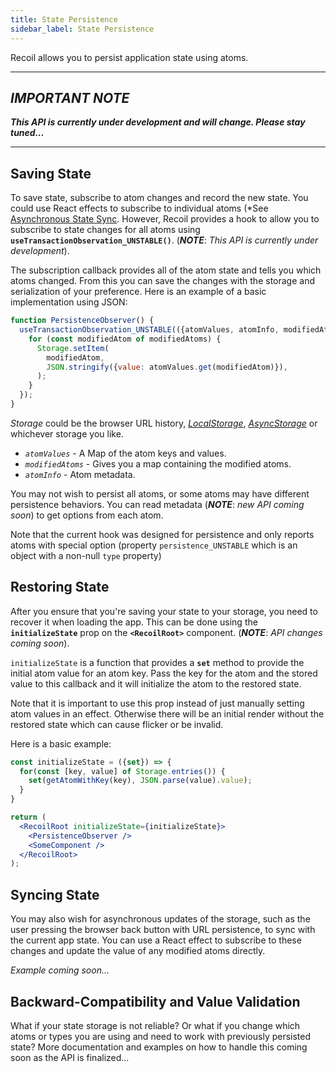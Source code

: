 ```yaml
---
title: State Persistence
sidebar_label: State Persistence
---
```


Recoil allows you to persist application state using atoms.

----
## *IMPORTANT NOTE*
***This API is currently under development and will change.  Please stay tuned...***

----

## Saving State

To save state, subscribe to atom changes and record the new state.  You could use React effects to subscribe to individual atoms (*See [Asynchronous State Sync](asynchronous-state-sync).  However, Recoil provides a hook to allow you to subscribe to state changes for all atoms using **`useTransactionObservation_UNSTABLE()`**.  (***NOTE***: *This API is currently under development*).

The subscription callback provides all of the atom state and tells you which atoms changed.  From this you can save the changes with the storage and serialization of your preference.  Here is an example of a basic implementation using JSON:

```jsx
function PersistenceObserver() {
  useTransactionObservation_UNSTABLE(({atomValues, atomInfo, modifiedAtoms}) => {
    for (const modifiedAtom of modifiedAtoms) {
      Storage.setItem(
        modifiedAtom,
        JSON.stringify({value: atomValues.get(modifiedAtom)}),
      );
    }
  });
}
```

*Storage* could be the browser URL history, [*LocalStorage*](https://developer.mozilla.org/en-US/docs/Web/API/Window/localStorage), *[AsyncStorage](https://github.com/react-native-community/react-native-async-storage)* or whichever storage you like.

* *`atomValues`* - A Map of the atom keys and values.
* *`modifiedAtoms`* - Gives you a map containing the modified atoms.
* *`atomInfo`* - Atom metadata.

You may not wish to persist all atoms, or some atoms may have different persistence behaviors.  You can read metadata (***NOTE***: *new API coming soon*) to get options from each atom.

Note that the current hook was designed for persistence and only reports atoms with special option (property `persistence_UNSTABLE` which is an object with a non-null `type` property)

## Restoring State

After you ensure that you're saving your state to your storage, you need to recover it when loading the app.  This can be done using the **`initializeState`** prop on the **`<RecoilRoot>`** component. (***NOTE***: *API changes coming soon*).

`initializeState` is a function that provides a **`set`** method to provide the initial atom value for an atom key.
Pass the key for the atom and the stored value to this callback and it will initialize the atom to the restored state.

Note that it is important to use this prop instead of just manually setting atom values in an effect.  Otherwise there will be an initial render without the restored state which can cause flicker or be invalid.

Here is a basic example:

```jsx
const initializeState = ({set}) => {
  for(const [key, value] of Storage.entries()) {
    set(getAtomWithKey(key), JSON.parse(value).value);
  }
}

return (
  <RecoilRoot initializeState={initializeState}>
    <PersistenceObserver />
    <SomeComponent />
  </RecoilRoot>
);
```

## Syncing State

You may also wish for asynchronous updates of the storage, such as the user pressing the browser back button with URL persistence, to sync with the current app state.  You can use a React effect to subscribe to these changes and update the value of any modified atoms directly.

*Example coming soon...*

## Backward-Compatibility and Value Validation

What if your state storage is not reliable?  Or what if you change which atoms or types you are using and need to work with previously persisted state?  More documentation and examples on how to handle this coming soon as the API is finalized...
